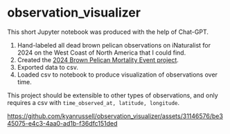 # observation_visualizer

This short Jupyter notebook was produced with the help of Chat-GPT.
1. Hand-labeled all dead brown pelican observations on iNaturalist for 2024 on the West Coast of North America that I could find.
2. Created the [2024 Brown Pelican Mortality Event project](https://www.inaturalist.org/projects/2024-brown-pelican-mortality-event).
3. Exported data to csv.
4. Loaded csv to notebook to produce visualization of observations over time.

This project should be extensible to other types of observations, and only requires a csv with `time_observed_at, latitude, longitude`.

https://github.com/kyanrussell/observation_visualizer/assets/31146576/be345075-e4c3-4aa0-ad1b-f36dfc151ded

